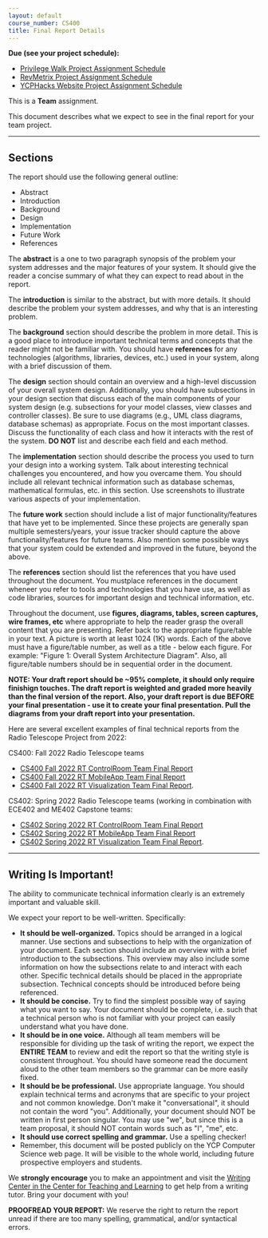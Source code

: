 ```yaml
---
layout: default
course_number: CS400
title: Final Report Details
---
```


**Due (see your project schedule):**
- [Privilege Walk Project Assignment Schedule](../projects/Privilege-Walk-Project/schedule.html)
- [RevMetrix Project Assignment Schedule](../projects/RevMetrix-Project/schedule.html)
- [YCPHacks Website Project Assignment Schedule](../projects/YCPHacks-Website-Project/schedule.html)

This is a **Team** assignment.

This document describes what we expect to see in the final report for your team project.

--- --- --- --- --- --- --- --- --- --- --- --- --- --- --- --- --- --- --- --- --- --- --- ---

## Sections

The report should use the following general outline:

-   Abstract
-   Introduction
-   Background
-   Design
-   Implementation
-   Future Work
-	References

The **abstract** is a one to two paragraph synopsis of the problem your system addresses and the major features of your system. It should give the reader a concise summary of what they can expect to read about in the report.

The **introduction** is similar to the abstract, but with more details. It should describe the problem your system addresses, and why that is an interesting problem.

The **background** section should describe the problem in more detail. This is a good place to introduce important technical terms and concepts that the reader might not be familiar with. You should have **references** for any technologies (algorithms, libraries, devices, etc.) used in your system, along with a brief discussion of them.

The **design** section should contain an overview and a high-level discussion of your overall system design. Additionally, you should have subsections in your design section that discuss each of the main components of your system design (e.g. subsections for your model classes, view classes and controller classes). Be sure to use diagrams (e.g., UML class diagrams, database schemas) as appropriate. Focus on the most important classes. Discuss the functionality of each class and how it interacts with the rest of the system. **DO NOT** list and describe each field and each method.

The **implementation** section should describe the process you used to turn your design into a working system. Talk about interesting technical challenges you encountered, and how you overcame them. You should include all relevant technical information such as database schemas, mathematical formulas, etc. in this section. Use screenshots to illustrate various aspects of your implementation.

The **future work** section should include a list of major functionality/features that have yet to be implemented.  Since these projects are generally span multiple semesters/years, your issue tracker should capture the above functionality/features for future teams.  Also mention some possible ways that your system could be extended and improved in the future, beyond the above. 

The **references** section should list the references that you have used throughout the document.  You mustplace references in the document wheneer you refer to tools and technologies that you have use, as well as code libraries, sources for important design and technical information, etc.
 
Throughout the document, use **figures, diagrams, tables, screen captures, wire frames, etc** where appropriate to help the reader grasp the overall content that you are presenting.  Refer back to the appropriate figure/table in your text.  A picture is worth at least 1024 (1K) words.  Each of the above must have a figure/table number, as well as a title - below each figure.  For example: "Figure 1: Overall System Architecture Diagram".  Also, all figure/table numbers should be in sequential order in the document.

**NOTE: Your draft report should be ~95% complete, it should only require finishign touches. The draft report is weighted and graded more heavily than the final version of the report.  Also, your draft report is due BEFORE your final presentation - use it to create your final presentation.  Pull the diagrams from your draft report into your presentation.**

Here are several excellent examples of final technical reports from the Radio Telescope Project from 2022:

CS400: Fall 2022 Radio Telescope teams
- [CS400 Fall 2022 RT ControlRoom Team Final Report](./projects/CS400-Fa22-RT-ControlRoom-FinalTechReport.pdf)
- [CS400 Fall 2022 RT MobileApp Team Final Report](./projects/CS400-Fa22-RT-MobileApp-FinalTechReport.pdf)
- [CS400 Fall 2022 RT Visualization Team Final Report](./projects/CS400-Fa22-RT-Visualization-FinalTechReport.pdf).

CS402: Spring 2022 Radio Telescope teams (working in combination with ECE402 and ME402 Capstone teams:
- [CS402 Spring 2022 RT ControlRoom Team Final Report](./projects/CS402-Sp22-RT-ControlRoom-FinalTechReport.pdf)
- [CS402 Spring 2022 RT MobileApp Team Final Report](./projects/CS402-Sp22-RT-MobileApp-FinalTechReport.pdf)
- [CS402 Spring 2022 RT Visualization Team Final Report](./projects/CS402-Sp22-RT-Visualization-FinalTechReport.pdf).

--- --- --- --- --- --- --- --- --- --- --- --- --- --- --- --- --- --- --- --- --- --- --- ---

## Writing Is Important!

The ability to communicate technical information clearly is an extremely important and valuable skill.

We expect your report to be well-written. Specifically:

-   **It should be well-organized.** Topics should be arranged in a logical manner. Use sections and subsections to help with the organization of your document. Each section should include an overview with a brief introduction to the subsections. This overview may also include some information on how the subsections relate to and interact with each other. Specific technical details should be placed in the appropriate subsection. Technical concepts should be introduced before being referenced.
-   **It should be concise.** Try to find the simplest possible way of saying what you want to say. Your document should be complete, i.e. such that a technical person who is not familiar with your project can easily understand what you have done.
-   **It should be in one voice.** Although all team members will be responsible for dividing up the task of writing the report, we expect the **ENTIRE TEAM** to review and edit the report so that the writing style is consistent throughout. You should have someone read the document aloud to the other team members so the grammar can be more easily fixed.
-   **It should be be professional.** Use appropriate language. You should explain technical terms and acronyms that are specific to your project and not common knowledge. Don't make it "conversational", it should not contain the word "you". Additionally, your document should NOT be written in first person singular. You may use "we", but since this is a team proposal, it should NOT contain words such as "I", "me", etc.
-   **It should use correct spelling and grammar.** Use a spelling checker!
-   Remember, this document will be posted publicly on the YCP Computer Science web page. It will be visible to the whole world, including future prospective employers and students.

We **strongly encourage** you to make an appointment and visit the [Writing Center in the Center for Teaching and Learning](http://www.ycp.edu/offices-and-services/center-for-teaching-and-learning/writing-center/) to get help from a writing tutor. Bring your document with you!

**PROOFREAD YOUR REPORT:** We reserve the right to return the report unread if there are too many spelling, grammatical, and/or syntactical errors.